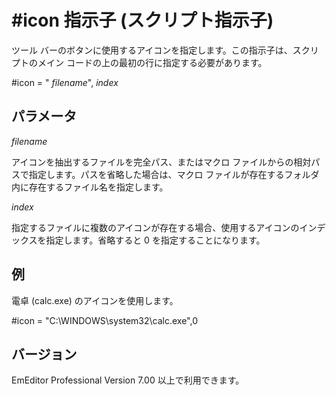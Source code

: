 # \#icon 指示子 (スクリプト指示子)

ツール バーのボタンに使用するアイコンを指定します。この指示子は、スクリプトのメイン コードの上の最初の行に指定する必要があります。

#icon = " _filename_", _index_

## パラメータ

_filename_

アイコンを抽出するファイルを完全パス、またはマクロ ファイルからの相対パスで指定します。パスを省略した場合は、マクロ ファイルが存在するフォルダ内に存在するファイル名を指定します。

_index_

指定するファイルに複数のアイコンが存在する場合、使用するアイコンのインデックスを指定します。省略すると 0 を指定することになります。

## 例

電卓 (calc.exe) のアイコンを使用します。

#icon = "C:\\WINDOWS\\system32\\calc.exe",0

## バージョン

EmEditor Professional Version 7.00 以上で利用できます。
